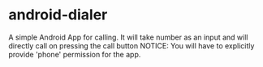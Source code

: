 # android-dialer
A simple Android App for calling.
It will take number as an input and will directly call on pressing the call button
NOTICE: You will have to explicitly provide 'phone' permission for the app.
